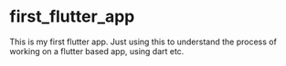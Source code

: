 # first_flutter_app

This is my first flutter app. Just using this to understand the process of working on a flutter based app, using dart etc.
